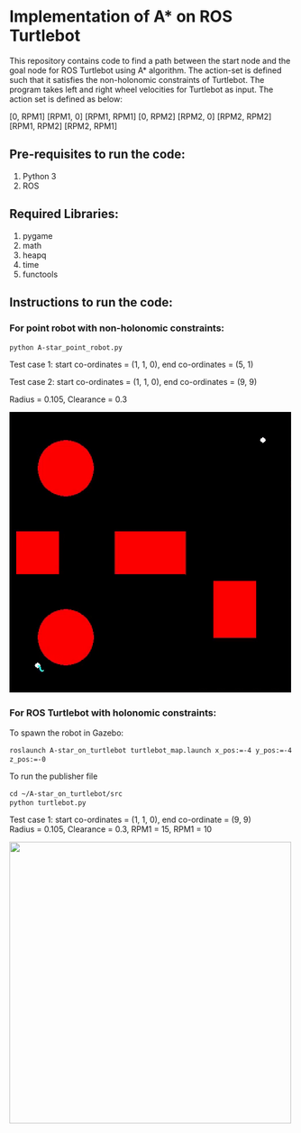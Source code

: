 # Implementation of A* on ROS Turtlebot
This repository contains code to find a path between the start node and the goal node for ROS Turtlebot using A* algorithm. The action-set is defined such that it satisfies the non-holonomic constraints of Turtlebot. The program takes left and right wheel velocities for Turtlebot as input. The action set is defined as below:  

[0, RPM1] [RPM1, 0] [RPM1, RPM1] [0, RPM2] [RPM2, 0] [RPM2, RPM2] [RPM1, RPM2] [RPM2, RPM1]

## Pre-requisites to run the code:
1. Python 3
2. ROS

## Required Libraries:
1. pygame
2. math
3. heapq
4. time
5. functools

## Instructions to run the code: 
### For point robot with non-holonomic constraints:
```
python A-star_point_robot.py
```

Test case 1: start co-ordinates = (1, 1, 0), end co-ordinates = (5, 1) 

Test case 2: start co-ordinates = (1, 1, 0), end co-ordinates = (9, 9) 

Radius = 0.105, Clearance = 0.3  

<img src = "https://github.com/AbhijitMahalle/A-star_on_turtlebot/blob/master/gif/output1.gif">  

### For ROS Turtlebot with holonomic constraints:
To spawn the robot in Gazebo:
```
roslaunch A-star_on_turtlebot turtlebot_map.launch x_pos:=-4 y_pos:=-4 z_pos:=-0
```
 
To run the publisher file
```
cd ~/A-star_on_turtlebot/src
python turtlebot.py
```
Test case 1: start co-ordinates = (1, 1, 0), end co-ordinate = (9, 9)  
Radius = 0.105, Clearance = 0.3, RPM1 = 15, RPM1 = 10  

<img src = "https://github.com/AbhijitMahalle/A-star_on_turtlebot/blob/master/gif/turtlebot.gif" width = "500" height = "500">  

